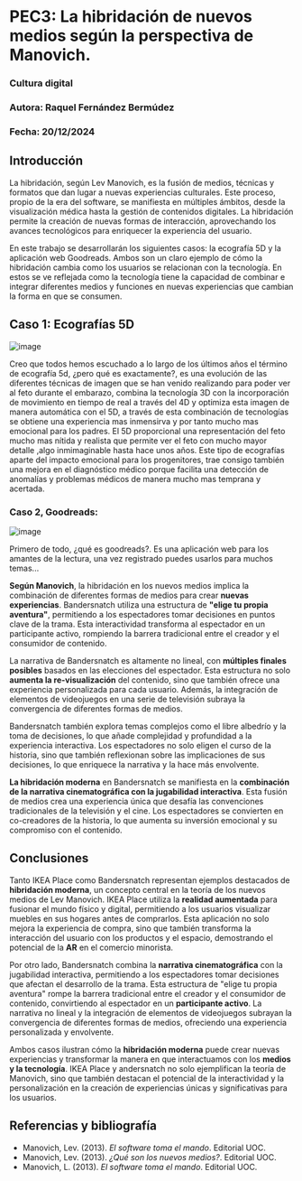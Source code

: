 # PEC3: La hibridación de nuevos medios según la perspectiva de Manovich.

### Cultura digital

### Autora: Raquel Fernández Bermúdez
### Fecha: 20/12/2024

## Introducción

La hibridación, según Lev Manovich, es la fusión de medios, técnicas y formatos que dan lugar a nuevas experiencias culturales. Este proceso, propio de la era del software, se manifiesta en múltiples ámbitos, desde la visualización médica hasta la gestión de contenidos digitales. La hibridación permite la creación de nuevas formas de interacción, aprovechando los avances tecnológicos para enriquecer la experiencia del usuario.

En este trabajo se desarrollarán los siguientes casos: la ecografía 5D y la aplicación web Goodreads. Ambos son un claro ejemplo de cómo la hibridación cambia como los usuarios se relacionan con la tecnología. En estos se ve reflejada como la tecnología tiene la capacidad de combinar e integrar diferentes medios y funciones en nuevas experiencias que cambian la forma en que se consumen.

## Caso 1: Ecografías 5D
![image](https://ecolady.es/wp-content/uploads/2022/11/WhatsApp-Image-2022-11-04-at-10.45.41-PM.jpeg)

Creo que todos hemos escuchado a lo largo de los últimos años el término de ecografía 5d, ¿pero qué es exactamente?, es una evolución de las diferentes técnicas de imagen que se han venido realizando para poder ver al feto durante el embarazo, combina la tecnología 3D con la incorporación de movimiento en tiempo de real a través del 4D y optimiza esta imagen de manera automática con el 5D, a través de esta combinación de tecnologías se obtiene una experiencia mas inmensirva y por tanto mucho mas emocional para los padres. El 5D proporcional una representación del feto mucho mas nítida y realista que permite ver el feto con mucho mayor detalle ,algo inmimaginable hasta hace unos años. Este tipo de ecografías aparte del impacto emocional para los progenitores, trae consigo también una mejora en el diagnóstico médico porque facilita una detección de anomalías y problemas médicos de manera mucho mas temprana y acertada.



### Caso 2, Goodreads:

![image](https://scribemedia.com/wp-content/uploads/2020/02/How-To-Set-Up-Your-Goodreads-Author-Profile.jpg)

Primero de todo, ¿qué es goodreads?. Es una aplicación web  para los amantes de la lectura, una vez registrado puedes usarlos para muchos temas...

**Según Manovich**, la hibridación en los nuevos medios implica la combinación de diferentes formas de medios para crear **nuevas experiencias**. Bandersnatch utiliza una estructura de **"elige tu propia aventura"**, permitiendo a los espectadores tomar decisiones en puntos clave de la trama. Esta interactividad transforma al espectador en un participante activo, rompiendo la barrera tradicional entre el creador y el consumidor de contenido.

La narrativa de Bandersnatch es altamente no lineal, con **múltiples finales posibles** basados en las elecciones del espectador. Esta estructura no solo **aumenta la re-visualización** del contenido, sino que también ofrece una experiencia personalizada para cada usuario. Además, la integración de elementos de videojuegos en una serie de televisión subraya la convergencia de diferentes formas de medios.

Bandersnatch también explora temas complejos como el libre albedrío y la toma de decisiones, lo que añade complejidad y profundidad a la experiencia interactiva. Los espectadores no solo eligen el curso de la historia, sino que también reflexionan sobre las implicaciones de sus decisiones, lo que enriquece la narrativa y la hace más envolvente.

**La hibridación moderna** en Bandersnatch se manifiesta en la **combinación de la narrativa cinematográfica con la jugabilidad interactiva**. Esta fusión de medios crea una experiencia única que desafía las convenciones tradicionales de la televisión y el cine. Los espectadores se convierten en co-creadores de la historia, lo que aumenta su inversión emocional y su compromiso con el contenido.

## Conclusiones

Tanto IKEA Place como Bandersnatch representan ejemplos destacados de **hibridación moderna**, un concepto central en la teoría de los nuevos medios de Lev Manovich. IKEA Place utiliza la **realidad aumentada** para fusionar el mundo físico y digital, permitiendo a los usuarios visualizar muebles en sus hogares antes de comprarlos. Esta aplicación no solo mejora la experiencia de compra, sino que también transforma la interacción del usuario con los productos y el espacio, demostrando el potencial de la **AR** en el comercio minorista.

Por otro lado, Bandersnatch combina la **narrativa cinematográfica** con la jugabilidad interactiva, permitiendo a los espectadores tomar decisiones que afectan el desarrollo de la trama. Esta estructura de "elige tu propia aventura" rompe la barrera tradicional entre el creador y el consumidor de contenido, convirtiendo al espectador en un **participante activo**. La narrativa no lineal y la integración de elementos de videojuegos subrayan la convergencia de diferentes formas de medios, ofreciendo una experiencia personalizada y envolvente.

Ambos casos ilustran cómo la **hibridación moderna** puede crear nuevas experiencias y transformar la manera en que interactuamos con los **medios y la tecnología**. IKEA Place y andersnatch no solo ejemplifican la teoría de Manovich, sino que también destacan el potencial de la interactividad y la personalización en la creación de experiencias únicas y significativas para los usuarios.

## Referencias y bibliografía
- Manovich, Lev. (2013). *El software toma el mando*. Editorial UOC.  
- Manovich, Lev. (2013). *¿Qué son los nuevos medios?*. Editorial UOC.  
- Manovich, L. (2013). *El software toma el mando*. Editorial UOC.  
